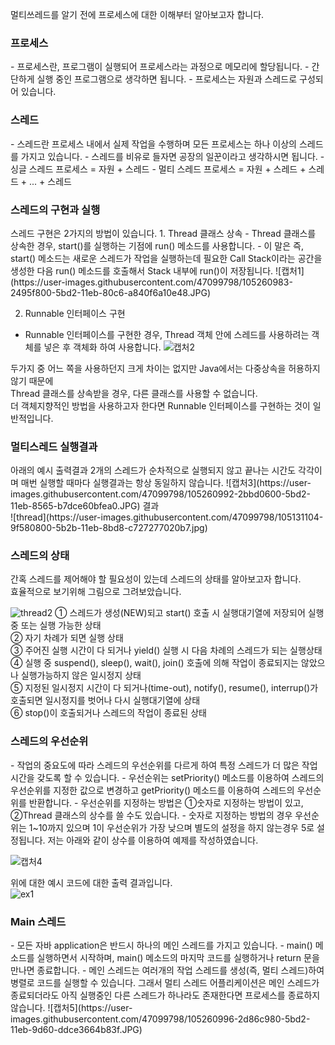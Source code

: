 멀티쓰레드를 알기 전에 프로세스에 대한 이해부터 알아보고자 합니다.

<h3>프로세스</h3>
- 프로세스란, 프로그램이 실행되어 프로세스라는 과정으로 메모리에 할당됩니다.
- 간단하게 실행 중인 프로그램으로 생각하면 됩니다.
- 프로세스는 자원과 스레드로 구성되어 있습니다.


<h3>스레드</h3>
- 스레드란 프로세스 내에서 실제 작업을 수행하며 모든 프로세스는 하나 이상의 스레드를 가지고 있습니다.
- 스레드를 비유로 들자면 공장의 일꾼이라고 생각하시면 됩니다.
- 싱글 스레드 프로세스 = 자원 + 스레드
- 멀티 스레드 프로세스 = 자원 + 스레드 + 스레드 + ... + 스레드


<h3>스레드의 구현과 실행</h3>
스레드 구현은 2가지의 방법이 있습니다.
1. Thread 클래스 상속
- Thread 클래스를 상속한 경우, start()를 실행하는 기점에 run() 메소드를 사용합니다.
- 이 말은 즉, start() 메소드는 새로운 스레드가 작업을 실행하는데 필요한 Call Stack이라는 공간을 생성한 다음 run() 메소드를 호출해서 Stack 내부에 run()이 저장됩니다.
  ![캡처1](https://user-images.githubusercontent.com/47099798/105260983-2495f800-5bd2-11eb-80c6-a840f6a10e48.JPG)
  

2. Runnable 인터페이스 구현
 - Runnable 인터페이스를 구현한 경우, Thread 객체 안에 스레드를 사용하려는 객체를 넣은 후 객체화 하여 사용합니다.
   ![캡처2](https://user-images.githubusercontent.com/47099798/105260990-2b246f80-5bd2-11eb-9898-51b8dc2c16bc.JPG)
  
두가지 중 어느 쪽을 사용하던지 크게 차이는 없지만 Java에서는 다중상속을 허용하지 않기 때문에 <br>
Thread 클래스를 상속받을 경우, 다른 클래스를 사용할 수 없습니다. <br>
더 객체지향적인 방법을 사용하고자 한다면 Runnable 인터페이스를 구현하는 것이 일반적입니다.


<h3>멀티스레드 실행결과</h3>
아래의 예시 출력결과 2개의 스레드가 순차적으로 실행되지 않고 끝나는 시간도 각각이며 매번 실행할 때마다 실행결과는 항상 동일하지 않습니다.
![캡처3](https://user-images.githubusercontent.com/47099798/105260992-2bbd0600-5bd2-11eb-8565-b7dce60bfea0.JPG)
결과 <br>
  ![thread](https://user-images.githubusercontent.com/47099798/105131104-9f580800-5b2b-11eb-8bd8-c727277020b7.jpg)

<h3>스레드의 상태</h3>
간혹 스레드를 제어해야 할 필요성이 있는데 스레드의 상태를 알아보고자 합니다. <br>
효율적으로 보기위해 그림으로 그려보았습니다. <br>

  ![thread2](https://user-images.githubusercontent.com/47099798/105141153-11384d80-5b3c-11eb-93a7-8c937edd9a24.jpg)
① 스레드가 생성(NEW)되고 start() 호출 시 실행대기열에 저장되어 실행중 또는 실행 가능한 상태 <br>
② 자기 차례가 되면 실행 상태 <br>
③ 주어진 실행 시간이 다 되거나 yield() 실행 시 다음 차례의 스레드가 되는 실행상태 <br>
④ 실행 중 suspend(), sleep(), wait(), join() 호출에 의해 작업이 종료되지는 않았으나 실행가능하지 않은 일시정지 상태 <br>
⑤ 지정된 일시정지 시간이 다 되거나(time-out), notify(), resume(), interrup()가 호출되면 일시정지를 벗어나 다시 실행대기열에 상태 <br>
⑥ stop()이 호출되거나 스레드의 작업이 종료된 상태 <br>


<h3>스레드의 우선순위</h3>
 - 작업의 중요도에 따라 스레드의 우선순위를 다르게 하여 특정 스레드가 더 많은 작업시간을 갖도록 할 수 있습니다.
 - 우선순위는 setPriority() 메소드를 이용하여 스레드의 우선순위를 지정한 값으로 변경하고 getPriority() 메소드를 이용하여 스레드의 우선순위를 반환합니다.
 - 우선순위를 지정하는 방법은 ①숫자로 지정하는 방법이 있고, ②Thread 클래스의 상수를 쓸 수도 있습니다.
 - 숫자로 지정하는 방법의 경우 우선순위는 1~10까지 있으며 1이 우선순위가 가장 낮으며 별도의 설정을 하지 않는경우 5로 설정됩니다.
저는 아래와 같이 상수를 이용하여 예제를 작성하였습니다.

![캡처4](https://user-images.githubusercontent.com/47099798/105260995-2c559c80-5bd2-11eb-9c02-6cad5aee4110.JPG)

위에 대한 예시 코드에 대한 출력 결과입니다.   
![ex1](https://user-images.githubusercontent.com/47099798/105260997-2eb7f680-5bd2-11eb-950a-ee0fb524a309.JPG)

<h3>Main 스레드</h3>
 - 모든 자바 application은 반드시 하나의 메인 스레드를 가지고 있습니다.
 - main() 메소드를 실행하면서 시작하며, main() 메소드의 마지막 코드를 실행하거나 return 문을 만나면 종료합니다.
 - 메인 스레드는 여러개의 작업 스레드를 생성(즉, 멀티 스레드)하여 병렬로 코드를 실행할 수 있습니다. 그래서 멀티 스레드 어플리케이션은 메인 스레드가 종료되더라도 아직 실행중인 다른 스레드가 하나라도 존재한다면 프로세스를 종료하지 않습니다.
   ![캡처5](https://user-images.githubusercontent.com/47099798/105260996-2d86c980-5bd2-11eb-9d60-ddce3664b83f.JPG)

